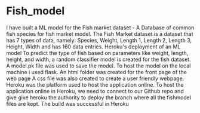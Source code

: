 # Fish_model
I have built a ML model for the Fish market dataset - A Database of common fish species for fish market model.
The Fish Market dataset is a dataset that has 7 types of data, namely: Species, Weight, Length 1, Length 2, Length 3, Height, Width and has 160 data entries. 
Heroku's deployment of an ML model
To predict the type of fish based on parameters like weight, length, height, and width, a random classifier model is created for the fish dataset.
A model.pk file was used to save the model.
To host the model on the local machine i used flask.
An html folder was created for the front page of the web page 
A css file was also created to create a user friendly webpage.
Heroku was the platform used to host the application online. 
To host the application online in Heroku, we need to connect to our Github repo and give give heroku the authority to deploy the branch where all the fishmodel files are kept.
The build was successful in Heroku

